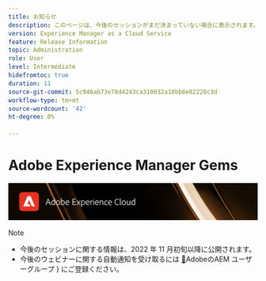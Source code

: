 ```yaml
---
title: お知らせ
description: このページは、今後のセッションがまだ決まっていない場合に表示されます。
version: Experience Manager as a Cloud Service
feature: Release Information
topic: Administration
role: User
level: Intermediate
hidefromtoc: true
duration: 11
source-git-commit: 5c946ab73e78d4243ca310032a10bb8e82228c3d
workflow-type: tm+mt
source-wordcount: '42'
ht-degree: 0%

---
```


# Adobe Experience Manager Gems

![](assets/ADX_Gems.png)

>[!NOTE]
>
>* 今後のセッションに関する情報は、2022 年 11 月初旬以降に公開されます。
>* 今後のウェビナーに関する自動通知を受け取るには [&#128279;](https://aem-augs.adobe.com/)AdobeのAEM ユーザーグループ &rbrace; にご登録ください。
